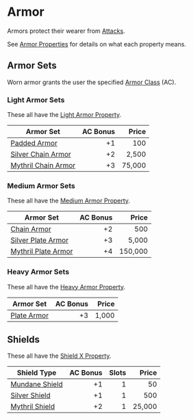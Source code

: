 # Armor

Armors protect their wearer from [Attacks](../../Game%20Procedures/Combat/Attack.md).

See [Armor Properties](../Armor%20Properties/{Armor%20Properties}.md) for details on what each property means.

## Armor Sets

Worn armor grants the user the specified [Armor Class](../../Player%20Characters/Derived%20Statistics/Armor%20Class.md) (AC).

### Light Armor Sets

These all have the [Light Armor Property](../Armor%20Properties/Light%20Armor%20Property.md).

| Armor Set                                                         | AC Bonus |  Price |
| ----------------------------------------------------------------- | -------: | -----: |
| [Padded Armor](Mundane%20Armor/Padded%20Armor.md)                 |       +1 |    100 |
| [Silver Chain Armor](Silvered%20Armor/Silver%20Chain%20Armor.md)  |       +2 |  2,500 |
| [Mythril Chain Armor](Mythril%20Armor/Mythril%20Chain%20Armor.md) |       +3 | 75,000 |

### Medium Armor Sets

These all have the [Medium Armor Property](../Armor%20Properties/Medium%20Armor%20Property.md).

| Armor Set                                                         | AC Bonus |   Price |
| ----------------------------------------------------------------- | -------: | ------: |
| [Chain Armor](Mundane%20Armor/Chain%20Armor.md)                   |       +2 |     500 |
| [Silver Plate Armor](Silvered%20Armor/Silver%20Plate%20Armor.md)  |       +3 |   5,000 |
| [Mythril Plate Armor](Mythril%20Armor/Mythril%20Plate%20Armor.md) |       +4 | 150,000 |

### Heavy Armor Sets

These all have the [Heavy Armor Property](../Armor%20Properties/Heavy%20Armor%20Property.md).

| Armor Set                                       | AC Bonus | Price |
| ----------------------------------------------- | -------: | ----: |
| [Plate Armor](Mundane%20Armor/Plate%20Armor.md) |       +3 | 1,000 |

## Shields

These all have the [Shield X Property](../Armor%20Properties/Shield%20X%20Property.md).

| Shield Type                                           | AC Bonus | Slots |  Price |
| ----------------------------------------------------- | -------: | ----: | -----: |
| [Mundane Shield](Mundane%20Armor/Mundane%20Shield.md) |       +1 |     1 |     50 |
| [Silver Shield](Silvered%20Armor/Silver%20Shield.md)  |       +1 |     1 |    500 |
| [Mythril Shield](Mythril%20Armor/Mythril%20Shield.md) |       +2 |     1 | 25,000 |
